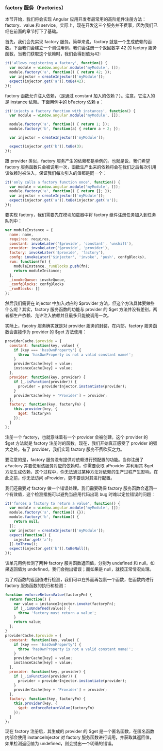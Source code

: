 ### factory 服务（Factories）

本节开始，我们将会实现 Angular 应用开发者最常用的高阶组件注册方法： factory、value 和 service。实际上，现在开发这三个服务并不费事，因为我们已经在前面的章节打下了基础。

首先，我们会先实现 factory 服务。简单来说，factory 就是一个生成依赖的函数。下面我们会建立一个测试用例，我们会注册一个返回数字 42 的 factory 服务函数，当我们获取这个依赖时，我们会得到值为42:

```js
it('allows registering a factory', function() {
  var module = window.angular.module('myModule', []);
  module.factory('a', function() { return 42; });
  var injector = createInjector(['myModule']);
  expect(injector.get('a')).toBe(42);
});
```

factory 函数允许注入依赖，（是通过 constant 加入的依赖？）。注意，它注入的是 instance 依赖。下面用例中的 bFactory 依赖 a：

```js
it('injects a factory function with instances', function() {
  var module = window.angular.module('myModule', []);

  module.factory('a', function() { return 1; });
  module.factory('b', function(a) { return a + 2; });

  var injector = createInjector(['myModule']);

  expect(injector.get('b')).toBe(3);
});
```

跟 provider 类似，factory 服务产生的依赖都是单例的。也就是说，我们希望 factory 服务函数只会被调用一次，函数生产出来的依赖将会在我们之后每次引用该依赖时被注入，保证我们每次引入的值都是同一个：

```js
it('only calls a factory function once', function() {
  var module = window.angular.module('myModule', []);
  module.factory('a', function() { return {}; });
  var injector = createInjector(['myModule']);
  expect(injector.get('a')).toBe(injector.get('a'));
});
```

要实现 factory，我们需要先在模块加载器中将 factory 组件注册任务加入到任务队列中：

```js
var moduleInstance = {
  name: name,
  requires: requires,
  constant: invokeLater('$provide', 'constant', 'unshift'),
  provider: invokeLater('$provide', 'provider'),
  factory: invokeLater('$provide', 'factory'),
  confg: invokeLater('$injector', 'invoke', 'push', confgBlocks),
  run: function(fn) {
    moduleInstance._runBlocks.push(fn);
    return moduleInstance;
  },
  _invokeQueue: invokeQueue,
  _confgBlocks: confgBlocks
  _runBlocks: []
};
```

然后我们需要在 injector 中加入对应的 $provider 方法，但这个方法具体要做些什么呢？其实，factory 服务函数的功能与 provider 的 $get 方法并没有差别，两者都生产依赖、允许注入依赖并且最多只能被调用一次。

实际上，facotry 服务确实就是对 provider 服务的封装，在内部，factory 服务函数会直接作为 provider 的 $get 方法使用：

```js
providerCache.$provide = {
  constant: function(key, value) {
    if (key === 'hasOwnProperty') {
      throw 'hasOwnProperty is not a valid constant name!';
    }
    providerCache[key] = value;
    instanceCache[key] = value;
  },
  provider: function(key, provider) {
    if (_.isFunction(provider)) {
      provider = providerInjector.instantiate(provider);
    }
    providerCache[key + 'Provider'] = provider;
  },
  factory: function(key, factoryFn) {
    this.provider(key, {
      $get: factoryFn
    });
  }
};
```

注册一个 factory，也就意味着有一个 provider 会被创建，这个 provider 的 $get 方法就是 factory 注册时的函数。现在，我们开始真正感受了 provider 的强大之处，有了 provider，我们实现 factory 服务不费吹灰之力。

要注意的是，factory 服务没有提供对依赖进行预配置的功能。当你注册了 aFactory 并要使用该服务对应的依赖时，你需要获取 aProvider 并利用其 $get 方法生成依赖，这个过程中，你无法通过某种方法对依赖的生产过程产生影响。在此之前，你无法访问 aProvider，更不要谈对其进行配置。

我们还需要对 factory 做一个错误处理。我们需要确保 factory 服务函数会返回一个有效值，这个检测措施可以避免当应用代码出现 bug 时难以定位错误的问题：

```js
it('forces a factory to return a value', function() {
  var module = window.angular.module('myModule', []);
  module.factory('a', function() {});
  module.factory('b', function() {
    return null;
  });
  var injector = createInjector(['myModule']);
  expect(function() {
    injector.get('a');
  }).toThrow();
  expect(injector.get('b')).toBeNull();
});
```

该单元用例检测了两种 factory 服务函数返回值，分别为 undefined 和 null。如果返回值为 undefined，我们会抛出错误；而如果是 null，就按正常情况处理。

为了对函数的返回值进行检测，我们可以在外面再包裹一个函数，在函数内进行 factory 服务函数的执行和检测：

```js
function enforceReturnValue(factoryFn) {
  return function() {
    var value = instanceInjector.invoke(factoryFn);
    if (_.isUndefned(value)) {
      throw 'factory must return a value';
    }
    return value;
  };
}
providerCache.$provide = {
  constant: function(key, value) {
    if (key === 'hasOwnProperty') {
      throw 'hasOwnProperty is not a valid constant name!';
    }
    providerCache[key] = value;
    instanceCache[key] = value;
  },
  provider: function(key, provider) {
    if (_.isFunction(provider)) {
      provider = providerInjector.instantiate(provider);
    }
    providerCache[key + 'Provider'] = provider;
  },
  factory: function(key, factoryFn) {
    this.provider(key, {
      $get: enforceReturnValue(factoryFn)
    });
  }
};
```

现在 factory 注册后，其生成的 provider 的 $get 是一个匿名函数，在匿名函数内部会使用 instanceInjector 对 factory 服务函数进行调用，并获取其返回值，如果检测返回值为 undefined，则会抛出一个明确的错误。

